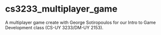 # cs3233_multiplayer_game
A multiplayer game create with George Sotiropoulos for our Intro to Game Development class (CS-UY 3233/DM-UY 2153).
